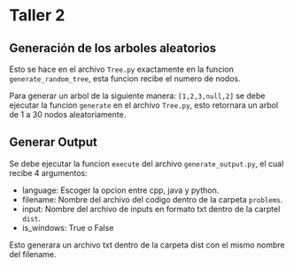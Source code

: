 # Taller 2 

## Generación de los arboles aleatorios

Esto se hace en el archivo `Tree.py` exactamente en la funcion `generate_random_tree`, esta funcion recibe el numero de nodos.

Para generar un arbol de la siguiente manera: `[1,2,3,null,2]` se debe ejecutar la funcion `generate` en el archivo `Tree.py`, esto retornara un arbol de 1 a 30 nodos aleatoriamente.


## Generar Output

Se debe ejecutar la funcion `execute` del archivo `generate_output.py`, el cual recibe 4 argumentos:

* language: Escoger la opcion entre cpp, java y python.
* filename: Nombre del archivo del codigo dentro de la carpeta `problems`.
* input: Nombre del archivo de inputs en formato txt dentro de la carptel `dist`.
* is_windows: True o False

Esto generara un archivo txt dentro de la carpeta dist con el mismo nombre del filename.
